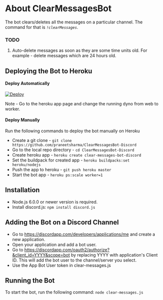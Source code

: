 # About ClearMessagesBot
The bot clears/deletes all the messages on a particular channel. The command for that is *`!clearMessages`*.

### TODO
1. Auto-delete messages as soon as they are some time units old. For example - delete messages which are 24 hours old.

## Deploying the Bot to Heroku

#### Deploy Automatically

[![Deploy](https://www.herokucdn.com/deploy/button.svg)](https://heroku.com/deploy?template=https://github.com/praneetsharma/ClearMessagesBot-Discord)

Note - Go to the heroku app page and change the running dyno from web to worker.

#### Deploy Manually
Run the following commands to deploy the bot manually on Heroku
* Create a git clone - `git clone https://github.com/praneetsharma/ClearMessagesBot-Discord`
* Go to the local repo directory - `cd ClearMessagesBot-Discord`
* Create heroku app - `heroku create clear-messages-bot-discord`
* Set the buildpack for created app - `heroku buildpacks:set heroku/nodejs`
* Push the app to heroku - `git push heroku master`
* Start the bot app - `heroku ps:scale worker=1`

## Installation

* Node.js 6.0.0 or newer version is required.
* Install discord.js: `npm install discord.js`

## Adding the Bot on a Discord Channel
* Go to https://discordapp.com/developers/applications/me and create a new application.
* Open your application and add a bot user.
* Go to https://discordapp.com/oauth2/authorize?&client_id=YYYY&scope=bot by replacing YYYY with application's Client ID. This will add the bot user to the channel/server you select.
* Use the App Bot User token in clear-messages.js

## Running the Bot
To start the bot, run the following command: `node clear-messages.js`
